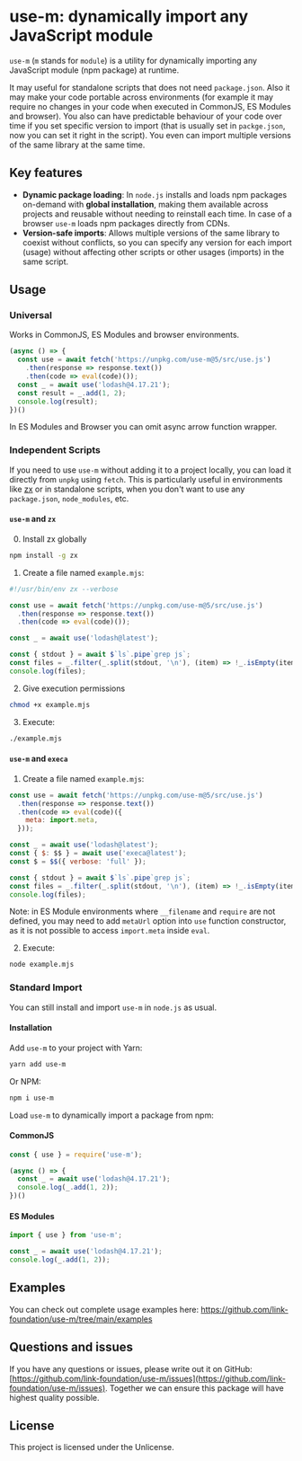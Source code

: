 # use-m: dynamically import any JavaScript module

`use-m` (`m` stands for `module`) is a utility for dynamically importing any JavaScript module (npm package) at runtime. 

It may useful for standalone scripts that does not need `package.json`. Also it may make your code portable across environments (for example it may require no changes in your code when executed in CommonJS, ES Modules and browser). You also can have predictable behaviour of your code over time if you set specific version to import (that is usually set in `packge.json`, now you can set it right in the script). You even can import multiple versions of the same library at the same time.

## Key features

- **Dynamic package loading**: In `node.js` installs and loads npm packages on-demand with **global installation**, making them available across projects and reusable without needing to reinstall each time. In case of a browser `use-m` loads npm packages directly from CDNs.
- **Version-safe imports**: Allows multiple versions of the same library to coexist without conflicts, so you can specify any version for each import (usage) without affecting other scripts or other usages (imports) in the same script.

## Usage

### Universal

Works in CommonJS, ES Modules and browser environments.

```javascript
(async () => {
  const use = await fetch('https://unpkg.com/use-m@5/src/use.js')
    .then(response => response.text())
    .then(code => eval(code)());
  const _ = await use('lodash@4.17.21');
  const result = _.add(1, 2);
  console.log(result);
})()
```

In ES Modules and Browser you can omit async arrow function wrapper.

### Independent Scripts

If you need to use `use-m` without adding it to a project locally, you can load it directly from `unpkg` using `fetch`. This is particularly useful in environments like [zx](https://github.com/google/zx) or in standalone scripts, when you don't want to use any `package.json`, `node_modules`, etc.

#### `use-m` and `zx`

0. Install zx globally

  ```bash
  npm install -g zx
  ```

1. Create a file named `example.mjs`:

  ```js
  #!/usr/bin/env zx --verbose
  
  const use = await fetch('https://unpkg.com/use-m@5/src/use.js')
    .then(response => response.text())
    .then(code => eval(code)());
  
  const _ = await use('lodash@latest');

  const { stdout } = await $`ls`.pipe`grep js`;
  const files = _.filter(_.split(stdout, '\n'), (item) => !_.isEmpty(item));
  console.log(files);
  ```

2. Give execution permissions

  ```bash
  chmod +x example.mjs
  ```

3. Execute:

  ```bash
  ./example.mjs
  ```

#### `use-m` and `execa`

1. Create a file named `example.mjs`:

  ```js
  const use = await fetch('https://unpkg.com/use-m@5/src/use.js')
    .then(response => response.text())
    .then(code => eval(code)({
      meta: import.meta,
    }));

  const _ = await use('lodash@latest');
  const { $: $$ } = await use('execa@latest');
  const $ = $$({ verbose: 'full' });

  const { stdout } = await $`ls`.pipe`grep js`;
  const files = _.filter(_.split(stdout, '\n'), (item) => !_.isEmpty(item));
  console.log(files);
  ```

Note: in ES Module environments where `__filename` and `require` are not defined, you may need to add `metaUrl` option into `use` function constructor, as it is not possible to access `import.meta` inside `eval`.

2. Execute:

  ```bash
  node example.mjs
  ```

### Standard Import

You can still install and import `use-m` in `node.js` as usual.

#### Installation

Add `use-m` to your project with Yarn:

```bash
yarn add use-m
```

Or NPM:

```bash
npm i use-m
```

Load `use-m` to dynamically import a package from npm:

#### CommonJS

```javascript
const { use } = require('use-m');

(async () => {
  const _ = await use('lodash@4.17.21');
  console.log(_.add(1, 2));
})()
```

#### ES Modules

```javascript
import { use } from 'use-m';

const _ = await use('lodash@4.17.21');
console.log(_.add(1, 2));
```

## Examples

You can check out complete usage examples here: https://github.com/link-foundation/use-m/tree/main/examples

## Questions and issues

If you have any questions or issues, please write out it on GitHub: [https://github.com/link-foundation/use-m/issues](https://github.com/link-foundation/use-m/issues). Together we can ensure this package will have highest quality possible.

## License

This project is licensed under the Unlicense.
